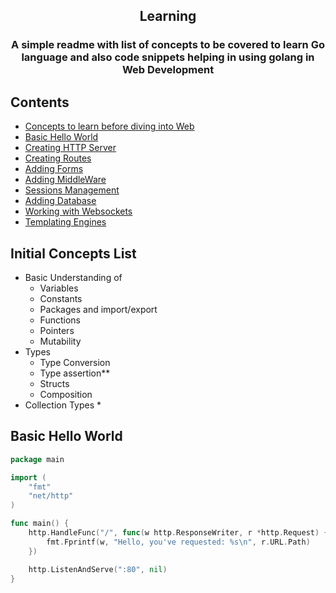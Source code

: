 
<h2 align="center">Learning</h2>
<h3 align="center">A simple readme with list of concepts to be covered to <strong>learn Go language</strong> and also <strong>code snippets helping in using golang in Web Development</strong></h3>

## Contents
* [Concepts to learn before diving into Web](#Initial-Concepts-List)
* [Basic Hello World](#Basic-Hello-World)
* [Creating HTTP Server]()
* [Creating Routes]()
* [Adding Forms]()
* [Adding MiddleWare]()
* [Sessions Management]()
* [Adding Database]()
* [Working with Websockets]()
* [Templating Engines]()




## Initial Concepts List

* Basic Understanding of
    * Variables
    * Constants
    * Packages and import/export
    * Functions
    * Pointers
    * Mutability
 * Types
    * Type Conversion 
    * Type assertion**
    * Structs
    * Composition
 * Collection Types
   * 





## Basic Hello World

```go
package main

import (
    "fmt"
    "net/http"
)

func main() {
    http.HandleFunc("/", func(w http.ResponseWriter, r *http.Request) {
        fmt.Fprintf(w, "Hello, you've requested: %s\n", r.URL.Path)
    })

    http.ListenAndServe(":80", nil)
}
```